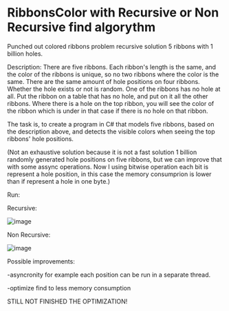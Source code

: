 # RibbonsColor with Recursive or Non Recursive find algorythm
Punched out colored ribbons problem recursive solution
5 ribbons with 1 billion holes.

Description: There are five ribbons. Each ribbon's length is the same, and the color of the ribbons is unique, so no two ribbons where the color is the same. There are the same amount of hole positions on four ribbons. Whether the hole exists or not is random. One of the ribbons has no hole at all. Put the ribbon on a table that has no hole, and put on it all the other ribbons. Where there is a hole on the top ribbon, you will see the color of the ribbon which is under in that case if there is no hole on that ribbon. 

The task is, to create a program in C# that models five ribbons, based on the description above, and detects the visible colors when seeing the top ribbons' hole positions.

(Not an exhaustive solution because it is not a fast solution 1 billion randomly generated hole positions on five ribbons, but we can improve that with some assync operations. Now I using bitwise operation each bit is represent a hole position, in this case the memory consumprion is lower than if represent a hole in one byte.)

Run:

Recursive:

![image](https://user-images.githubusercontent.com/26471568/209467765-6620cc9b-f34b-4d4e-a310-7c14d189a760.png)

Non Recursive:

![image](https://user-images.githubusercontent.com/26471568/209466890-b49d8716-396b-4eb4-808e-f3ad4a0c4948.png)


Possible improvements:

-asyncronity for example each position can be run in a separate thread.

-optimize find to less memory consumption


STILL NOT FINISHED THE OPTIMIZATION!
